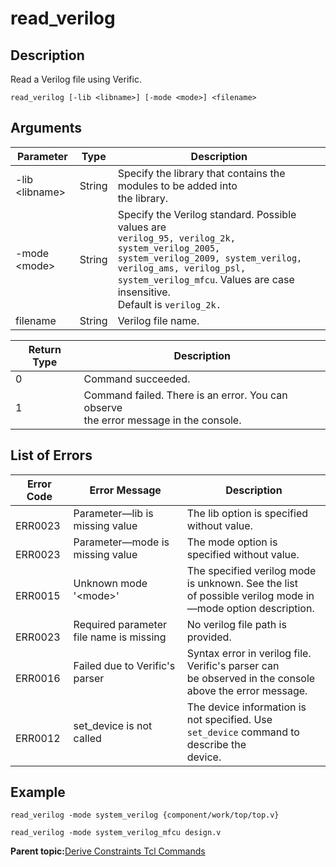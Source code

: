 # read\_verilog

## Description

Read a Verilog file using Verific.

``` {#CODEBLOCK_MCW_J2X_Z5B}
read_verilog [-lib <libname>] [-mode <mode>] <filename>
```

## Arguments

|Parameter|Type|Description|
|---------|----|-----------|
|-lib &lt;libname&gt;|String|Specify the library that contains the modules to be added into<br /> the library.|
|-mode &lt;mode&gt;|String|Specify the Verilog standard. Possible values are<br /> `verilog_95, verilog_2k, system_verilog_2005, system_verilog_2009, system_verilog, verilog_ams, verilog_psl, system_verilog_mfcu`. Values are case insensitive.<br /> Default is `verilog_2k.`|
|filename|String|Verilog file name.|

|Return Type|Description|
|-----------|-----------|
|0|Command succeeded.|
|1|Command failed. There is an error. You can observe<br /> the error message in the console.|

## List of Errors

|Error Code|Error Message|Description|
|----------|-------------|-----------|
|<br /> ERR0023<br />|Parameter—lib is missing value|The lib option is specified without value.|
|<br /> ERR0023<br />|Parameter—mode is missing value|The mode option is specified without value.|
|<br /> ERR0015<br />|Unknown mode '&lt;mode&gt;'|The specified verilog mode is unknown. See the list<br /> of possible verilog mode in—mode option description.|
|<br /> ERR0023<br />|Required parameter file name is missing|No verilog file path is provided.|
|<br /> ERR0016<br />|Failed due to Verific's parser|Syntax error in verilog file. Verific's parser can<br /> be observed in the console above the error message.|
|<br /> ERR0012<br />|set\_device is not called|The device information is not specified. Use<br /> `set_device` command to describe the<br /> device.|

## Example

``` {#CODEBLOCK_NCW_J2X_Z5B}
read_verilog -mode system_verilog {component/work/top/top.v}
```

``` {#CODEBLOCK_OCW_J2X_Z5B}
read_verilog -mode system_verilog_mfcu design.v
```

**Parent topic:**[Derive Constraints Tcl Commands](GUID-E8E3F99E-67E3-4A1C-A7FF-4408B37FDF2E.md)


